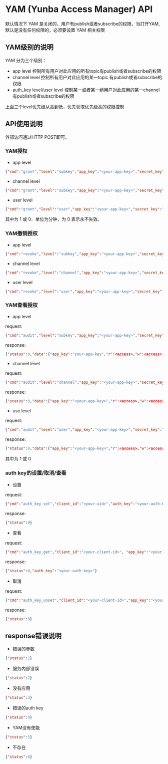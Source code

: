 # YAM (Yunba Access Manager) API

  默认情况下 YAM 是关闭的，用户有publish或者subscribe的权限，当打开YAM,默认是没有任何权限的，必须要设置 YAM 相关权限
## YAM级别的说明

YAM 分为三个级别：

* app level 控制所有用户对此应用的所有topic有publish或者subscribe的权限
* channel level 控制所有用户对此应用的某一topic 有publish或者subscribe的权限
* auth_key level/user level 控制某一或者某一组用户对此应用的某一channel有publish或者subscribe的权限

上面三个level优先级从高到低，优先获取优先级高的权限控制

## API使用说明

外部访问通过HTTP POST即可。

### YAM授权

* app level

```json
{"cmd":"grant","level":"subkey","app_key":"<your-app-key>","secret_key":"<your-sec-key>","r":<access>,"w":<access>,"ttl":"<time-to-live>"}
```

* channel level

```json
{"cmd":"grant","level":"subkey","app_key":"<your-app-key>","secret_key":"<your-sec-key>","r":<access>,"w":<access>,"ttl":"<time-to-live>"}
```

* user level

```json
{"cmd":"grant","level":"user","app_key":"<your-app-key>","secret_key":"<your-sec-key>","r":<access>,"w":<access>,"ttl":"<time-to-live>","channels":"<your-topic>","auth_key":"<your-auth-key>"}
```

其中<access>为 1 或 0．<time-to-live>单位为分钟，为 0 表示永不失效。

### YAM撤销授权

* app level

```json
{"cmd":"revoke","level":"subkey","app_key":"<your-app-key>","secret_key":"<your-sec-key>"}
```

* channel level

```json
{"cmd":"revoke","level":"channel","app_key":"<your-app-key>","secret_key":"<your-sec-key>","channels":"<your-topic>"}
```

* user level

```json
{"cmd":"revoke","level":"user","app_key":"<your-app-key>","secret_key":"<your-sec-key>","channels":"<your-topic>","auth_key":"<your-auth-key>"}
```

### YAM查看授权

* app level

request:

```json
{"cmd":"audit","level":"subkey","app_key":"<your-app-key>","secret_key":"your-sec-key"}
```

response:

```json
{"status":0,"data":{"app_key":"your-app-key","r":<access>,"w":<access>,"ttl":<ttl>}}
```

* channel level

request:

```json
{"cmd":"audit","level":"channel","app_key":"<your-app-key>","secret_key":"your-sec-key", "channels":"<topic>"}
```

response:

```json
{"status":0,"data":{"app_key":"<your-app-key>","r":<access>,"w":<access>,"channels":"<topic>","ttl":<ttl>}}
```

* use level

request:

```json
{"cmd":"audit","level":"user","app_key":"<your-app-key>","secret_key":"<your-sec-key>", "channels":"<topic>","auth_key":"<your-auth-key>"}
```

response:

```json
{"status":0,"data":{"app_key":"<your-app-key>","r":<access>,"w":<access>,"channels":"<topic>","ttl":"<ttl>","auth_key":"<your-auth-key>"}}
```


其中<access>为 1 或 0

### auth key的设置/取消/查看

* 设置

request:

```json
{"cmd":"auth_key_set","client_id":"<your-uid>","auth_key":"<your-auth-key>","app_key":"<your-app-key>"}
```

response:

```json
{"status":0}
```

* 查看

request:

```json
{"cmd":"auth_key_get","client_id":"<your-client-id>", "app_key":"<your-app-key>"}
```

response:

```json
{"status":0,"auth_key":"<your-auth-key>"}
```

* 取消

request:

```json
{"cmd":"auth_key_unset","client_id":"<your-client-id>","app_key":"<your-app-key>"}
```

response:

```json
{"status":0}
```

## response错误说明

* 错误的参数

```json
{"status":1}
```

* 服务内部错误

```json
{"status":2}
```

* 没有应用

```json
{"status":3}
```

* 错误的auth key

```json
{"status":4}
```

* YAM没有使能

```json
{"status":5}
```

* 不存在

```json
{"status":6}
```
